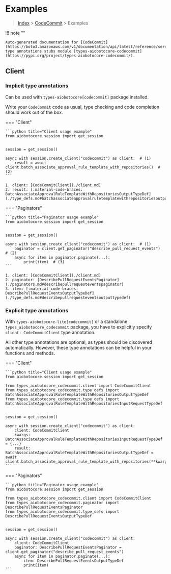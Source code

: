 # Examples

> [Index](../README.md) > [CodeCommit](./README.md) > Examples

!!! note ""

    Auto-generated documentation for [CodeCommit](https://boto3.amazonaws.com/v1/documentation/api/latest/reference/services/codecommit.html#CodeCommit)
    type annotations stubs module [types-aiobotocore-codecommit](https://pypi.org/project/types-aiobotocore-codecommit/).

## Client

### Implicit type annotations

Can be used with `types-aiobotocore[codecommit]` package installed.

Write your `CodeCommit` code as usual,
type checking and code completion should work out of the box.



=== "Client"

    ```python title="Client usage example"
    from aiobotocore.session import get_session


    session = get_session()

    async with session.create_client("codecommit") as client:  # (1)
        result = await client.batch_associate_approval_rule_template_with_repositories()  # (2)
    ```

    1. client: [CodeCommitClient](./client.md)
    2. result: [:material-code-braces: BatchAssociateApprovalRuleTemplateWithRepositoriesOutputTypeDef](./type_defs.md#batchassociateapprovalruletemplatewithrepositoriesoutputtypedef) 



=== "Paginators"

    ```python title="Paginator usage example"
    from aiobotocore.session import get_session


    session = get_session()

    async with session.create_client("codecommit") as client:  # (1)
        paginator = client.get_paginator("describe_pull_request_events")  # (2)
        async for item in paginator.paginate(...):
            print(item)  # (3)
    ```

    1. client: [CodeCommitClient](./client.md)
    2. paginator: [DescribePullRequestEventsPaginator](./paginators.md#describepullrequesteventspaginator)
    3. item: [:material-code-braces: DescribePullRequestEventsOutputTypeDef](./type_defs.md#describepullrequesteventsoutputtypedef) 




### Explicit type annotations

With `types-aiobotocore-lite[codecommit]`
or a standalone `types_aiobotocore_codecommit` package, you have to explicitly specify
`client: CodeCommitClient` type annotation.

All other type annotations are optional, as types should be discovered automatically.
However, these type annotations can be helpful in your functions and methods.


=== "Client"

    ```python title="Client usage example"
    from aiobotocore.session import get_session

    from types_aiobotocore_codecommit.client import CodeCommitClient
    from types_aiobotocore_codecommit.type_defs import BatchAssociateApprovalRuleTemplateWithRepositoriesOutputTypeDef
    from types_aiobotocore_codecommit.type_defs import BatchAssociateApprovalRuleTemplateWithRepositoriesInputRequestTypeDef


    session = get_session()

    async with session.create_client("codecommit") as client:
        client: CodeCommitClient
        kwargs: BatchAssociateApprovalRuleTemplateWithRepositoriesInputRequestTypeDef = {...}
        result: BatchAssociateApprovalRuleTemplateWithRepositoriesOutputTypeDef = await client.batch_associate_approval_rule_template_with_repositories(**kwargs)
    ```



=== "Paginators"

    ```python title="Paginator usage example"
    from aiobotocore.session import get_session

    from types_aiobotocore_codecommit.client import CodeCommitClient
    from types_aiobotocore_codecommit.paginator import DescribePullRequestEventsPaginator
    from types_aiobotocore_codecommit.type_defs import DescribePullRequestEventsOutputTypeDef


    session = get_session()

    async with session.create_client("codecommit") as client:
        client: CodeCommitClient
        paginator: DescribePullRequestEventsPaginator = client.get_paginator("describe_pull_request_events")
        async for item in paginator.paginate(...):
            item: DescribePullRequestEventsOutputTypeDef
            print(item)
    ```


